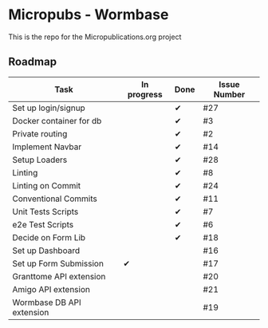 # Micropubs - Wormbase

This is the repo for the Micropublications.org project

## Roadmap

|Task                       |In progress    |Done       |Issue Number   |
|---                        |---            |---        |---            |
|Set up login/signup        |               |&#x2714;   |#27
|Docker container for db    |               |&#x2714;   |#3
|Private routing            |               |&#x2714;   |#2
|Implement Navbar           |               |&#x2714;   |#14
|Setup Loaders              |               |&#x2714;   |#28
|Linting                    |               |&#x2714;   |#8
|Linting on Commit          |               |&#x2714;   |#24
|Conventional Commits       |               |&#x2714;   |#11
|Unit Tests Scripts         |               |&#x2714;   |#7
|e2e Test Scripts           |               |&#x2714;   |#6
|Decide on Form Lib         |               |&#x2714;   |#18
|Set up Dashboard           |               |           |#16
|Set up Form Submission     |&#x2714;       |           |#17
|Granttome API extension    |               |           |#20
|Amigo API extension        |               |           |#21
|Wormbase DB API extension  |               |           |#19


